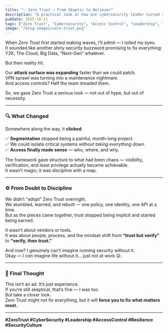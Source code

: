 ```yaml
---
title: "💡 Zero Trust — From Skeptic to Believer"
description: "A practical look at how one cybersecurity leader turned Zero Trust from an overhyped buzzword into a core part of modern enterprise resilience."
pubDate: 2025-10-11
tags: ["Zero Trust", "Cybersecurity", "Access Control", "Leadership", "Security Strategy"]
image: "/blog-images/zero-trust.png"
---
```


When *Zero Trust* first started making waves, I’ll admit — I rolled my eyes.  
It sounded like another shiny security buzzword promising to fix everything: Y2K, The Cloud, Big Data, “Next-Gen” whatever.

But then reality hit.

Our **attack surface was expanding** faster than we could patch.  
VPN sprawl was turning into a maintenance nightmare.  
And access controls? Half the team dreaded them.

So, we gave Zero Trust a serious look — not out of hype, but out of necessity.

---

### 🔍 What Changed
Somewhere along the way, it **clicked**:

✅ **Segmentation** stopped being a painful, month-long project.  
✅ We could isolate critical systems *without taking everything down*.  
✅ **Access finally made sense** — who, where, and why.

The framework gave structure to what had been chaos — visibility, verification, and least privilege actually became achievable.  
It wasn’t magic; it was discipline with a map.

---

### ⚙️ From Doubt to Discipline
We didn’t “adopt” Zero Trust overnight.  
We stumbled, learned, and rebuilt — one policy, one identity, one API at a time.  
But as the pieces came together, trust stopped being implicit and started being earned.

It wasn’t about vendors or tools.  
It was about people, process, and the mindset shift from **“trust but verify”** to **“verify, then trust.”**

And now? I genuinely can’t imagine running security without it.  
Okay — I *can* imagine life without it… just not at work 😜.

---

### 💬 Final Thought
This isn’t an ad. It’s just experience.  
If you’re still skeptical, that’s fine — I was too.  
But take a closer look.  
Zero Trust might not fix everything, but it will **force you to fix what matters most.**

---

**#ZeroTrust #CyberSecurity #Leadership #AccessControl #Resilience #SecurityCulture**
